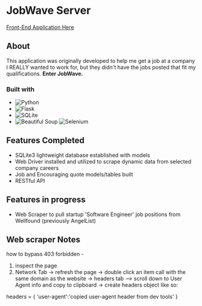# JobWave Server
[Front-End Application Here](https://github.com/gnieb/jobwave)
## About
This application was originally developed to help me get a job at a company I REALLY wanted to work for, but they didn't have the jobs posted that fit my qualifications. 
**Enter JobWave.**

### Built with
* ![Python](https://img.shields.io/badge/python-3670A0?style=for-the-badge&logo=python&logoColor=ffdd54) 
* ![Flask](https://img.shields.io/badge/flask-%23000.svg?style=for-the-badge&logo=flask&logoColor=white) 
* ![SQLite](https://img.shields.io/badge/sqlite-%2307405e.svg?style=for-the-badge&logo=sqlite&logoColor=white)
* ![Beautiful Soup](https://img.shields.io/badge/beautiful_soup-%23121011.svg?style=for-the-badge&logo=data:python/svg?&color=ff69b4)
![Selenium](https://img.shields.io/badge/-selenium-%43B02A?style=for-the-badge&logo=selenium&logoColor=white)

## Features Completed
- SQLite3 lightweight database established with models
- Web Driver installed and utilized to scrape dynamic data from selected company careers
- Job and Encouraging quote models/tables built
- RESTful API


## Features in progress
- Web Scraper to pull startup 'Software Engineer' job positions from Wellfound (previously AngelList)


## Web scraper Notes

how to bypass 403 forbidden - 
1. inspect the page
2. Network Tab -> refresh the page -> double click an item call with the same domain as the website -> headers tab --> scroll down to User Agent info and copy to clipboard -> create headers object like so:

headers = {
    'user-agent':'copied user-agent header from dev tools'
}


